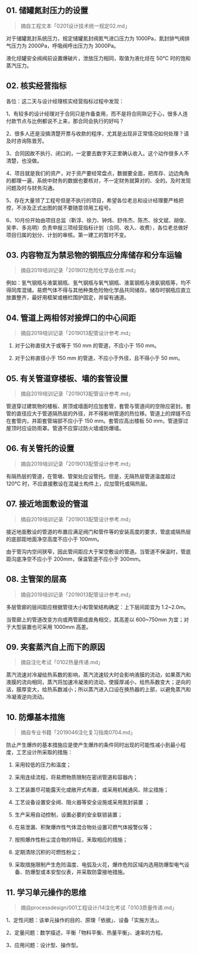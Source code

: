 ## 01. 储罐氮封压力的设置
> 摘自工程文本「0201设计技术统一规定02.md」

对于储罐氮封系统压力，规定储罐氮封阀氮气进口压力为 1000Pa，氮封排气阀排气压力为 2000Pa，呼吸阀呼出压力为 3000Pa。

液化烃罐安全阀阀前设置爆破片，泄放压力相同，取值为液化烃在 50℃ 时的饱和蒸汽压力。

## 02. 核实经营指标

各位：这二天与设计经理核实经营指标过程中发现：

1、有较多的设计经理对于合同只是作备查用，而不是将合同熟记于心，很多人连付款节点与比例都说不上来，那合同会执行的好吗？

2、很多人还是没搞清楚开票与收款的程序，尤其是出现非正常情况如何处理？请及时咨询陈晋芳。

3、合同因故不执行、闭口的，一定要去数字天正里确认收入。这个动作很多人不清楚，也没做。

4、项目就是我们的资产，对于资产要经常盘点，数据要全面，把库存、边边角角的都理一遍，系统中财务的数据也要核对，不一定财务就算对的、全的。及时发现问题及时与财务沟通。

5、存在大量领了工程号但是不执行的项目，希望各位老总和设计经理要严格把控，不涉及正式出图的就不要随意领用工程号。

6、10月份开始由项目总监（靳淳、徐力、钟炜、舒伟杰、陈杰、徐文斌、胡俊、吴李、多兆明）负责申报三项经营指标计划（合同、收入、收费），各位老总做好项目归属的划分、计划的审核。第一建工的暂时不变。

## 03. 内容物互为禁忌物的钢瓶应分库储存和分车运输
> 摘自2019培训记录「2019012危险化学品仓库.md」

例如：氢气钢瓶与液氯钢瓶、氢气钢瓶与氧气钢瓶、液氯钢瓶与液氨钢瓶等，均不得同库混储。易燃气体不得与其他种类危险物化学品共同储存。储存时钢瓶应直立放置整齐，最好用框架或栅栏围护固定，并留有通道。

## 04. 管道上两相邻对接焊口的中心间距
> 摘自2019培训记录「2019013配管设计参考.md」

1) 对于公称直径大于或等于 150 mm 的管道，不应小于 150 mm。

2) 对于公称直径小于 150 mm 的管道，不应小于外径，且不得小于 50 mm。

## 05. 有关管道穿楼板、墙的套管设置
> 摘自2019培训记录「2019013配管设计参考.md」

管道穿过建筑物的楼板、房顶或墙面时应加套管，套管与管道间的空隙应密封。套管的直径应大于管道隔热层的外径，并不得影响管道的热位移。管道上的焊缝不应在套管内，并距套管端部不应小于 150 mm。套管应高出楼板 50 mm，管道穿过屋顶时应设防雨罩。管道不应穿过防火墙或防爆墙。

## 06. 有关管托的设置
> 摘自2019培训记录「2019013配管设计参考.md」

有隔热层的管道，在管墩、管架处应设管托。但是，无隔热层管道温度超过 120℃ 时，不应直接敷设在混凝土构件上，应加管托或隔热层。

## 07. 接近地面敷设的管道
> 摘自2019培训记录「2019013配管设计参考.md」

接近地面敷设的管道的布置应满足阀门和管件等的安装高度的要求，管底或隔热层的底部距地面净空高度不应小于 100mm。

由于管沟内空间狭窄，因此管间距应大于架空敷设的管道。当管道不保温时，管底距沟底净空不应小于 200mm，保温管道不应小于 300mm。

## 08. 主管架的层高
> 摘自2019培训记录「2019013配管设计参考.md」

多层管廊的层间距应根据管径大小和管架结构确定：上下层间距宜为 1.2~2.0m。

当管廊上的管道改变方向或两管廊成直角相交，其高差以 600~750mm 为宜；对于大型装置也可采用 1000mm 高差。

## 09. 夹套蒸汽自上而下的原因
> 摘自注化考试「0102热量传递.md」

蒸汽流速对冷凝给热系数的影响，蒸汽流速较大时会影响液膜的流动，如果蒸汽和液膜的流向相同，蒸汽将加速冷凝液的流动，使膜厚减小，给热系数变大；逆向的话，膜厚变大，给热系数减小；所以蒸汽进入口设在换热器的上部，以避免蒸汽和冷凝液逆向流动。

## 10. 防爆基本措施
> 摘自专业书籍「2019046注化复习指南0704.md」

防止产生爆炸的基本措施应是使产生爆炸的条件同时出现的可能性减小到最小程度，工艺设计所采取的措施：

1. 采用较低的压力和温度；

2. 采用连续流程，将易燃物质限制在密闭管道和容器内；

3. 工艺装置尽可能露天化或敞开式布置，或采用机械通风、除尘措施；

4. 工艺设备设置安全阀、阻火器等安全设施或采用氮封装置 ；

5. 生产采用自动控制，设置必要的安全联锁装置；

6. 在易泄漏、积聚爆炸性气体混合物处设置可燃气体报警仪等；

7. 按照爆炸性粉尘混合物的特征，釆取相应的措施；

8. 定期清除沉积的可燃性粉尘；

9. 采取措施限制产生危险温度、电弧及火花，爆炸危险区域内选用防爆型电气设备、防爆型或本安型仪表，并采取防雷接地措施。

## 11. 学习单元操作的思维
> 摘自processdesign/001工程设计/14注化考试「0103质量传递.md」

1、定性问题：该单元操作的目的、原理「依据」、设备「实施方法」。

2、定量问题：数学描述，平衡「物料平衡、热量平衡」、速率的方程。

3、应用问题：设计型、操作型。

